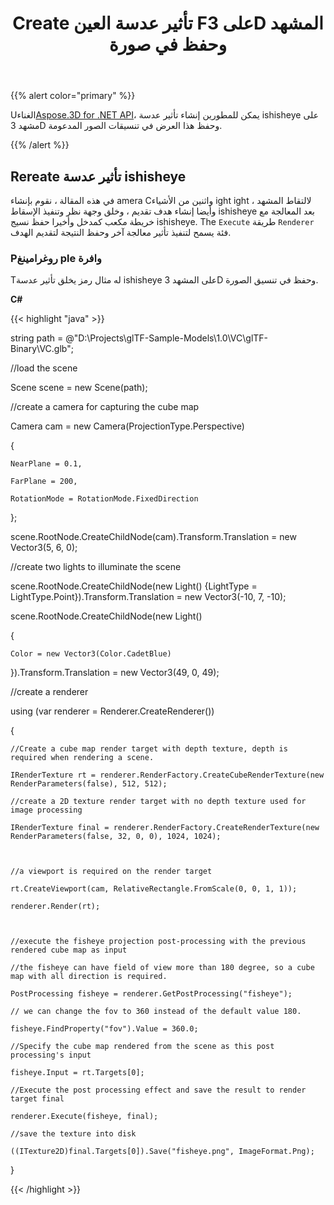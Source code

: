﻿---
title: Create تأثير عدسة العين Fعلى 3D المشهد وحفظ في صورة
type: docs
weight: 20
url: /ar/net/create-a-fisheye-lens-effect-on-3d-scene-and-save-in-an-image/
description: Using Aspose.3D for .NET API ، يمكن للمطورين إنشاء تأثير عدسة ishisheye على مشهد 3D وحفظ هذا العرض في تنسيقات الصور المدعومة.
---
{{% alert color="primary" %}}

Uالغناء[Aspose.3D for .NET API](https://products.aspose.com/3d/net/)، يمكن للمطورين إنشاء تأثير عدسة ishisheye على مشهد 3D وحفظ هذا العرض في تنسيقات الصور المدعومة.

{{% /alert %}}
## **Rereate تأثير عدسة ishisheye**
في هذه المقالة ، نقوم بإنشاء amera Cواثنين من الأشياء ight ight لالتقاط المشهد ، وأيضا إنشاء هدف تقديم ، وخلق وجهة نظر وتنفيذ الإسقاط ishisheye بعد المعالجة مع خريطة مكعب كمدخل وأخيرا حفظ نسيج ishisheye. The `Execute` طريقة `Renderer` فئة يسمح لتنفيذ تأثير معالجة آخر وحفظ النتيجة لتقديم الهدف.
### **Pروغرامينغ ple وافرة**
Tله مثال رمز يخلق تأثير عدسة ishisheye على المشهد 3D وحفظ في تنسيق الصورة.

**C#**

{{< highlight "java" >}}

 string path = @"D:\Projects\glTF-Sample-Models\1.0\VC\glTF-Binary\VC.glb";

//load the scene

Scene scene = new Scene(path);

//create a camera for capturing the cube map

Camera cam = new Camera(ProjectionType.Perspective)

{

    NearPlane = 0.1,

    FarPlane = 200,

    RotationMode = RotationMode.FixedDirection

};

scene.RootNode.CreateChildNode(cam).Transform.Translation = new Vector3(5, 6, 0);



//create two lights to illuminate the scene

scene.RootNode.CreateChildNode(new Light() {LightType = LightType.Point}).Transform.Translation = new Vector3(-10, 7, -10);

scene.RootNode.CreateChildNode(new Light()

{

    Color = new Vector3(Color.CadetBlue)

}).Transform.Translation = new Vector3(49, 0, 49);



//create a renderer

using (var renderer = Renderer.CreateRenderer())

{

    //Create a cube map render target with depth texture, depth is required when rendering a scene.

    IRenderTexture rt = renderer.RenderFactory.CreateCubeRenderTexture(new RenderParameters(false), 512, 512);

    //create a 2D texture render target with no depth texture used for image processing

    IRenderTexture final = renderer.RenderFactory.CreateRenderTexture(new RenderParameters(false, 32, 0, 0), 1024, 1024);



    //a viewport is required on the render target

    rt.CreateViewport(cam, RelativeRectangle.FromScale(0, 0, 1, 1));

    renderer.Render(rt);



    //execute the fisheye projection post-processing with the previous rendered cube map as input

    //the fisheye can have field of view more than 180 degree, so a cube map with all direction is required.

    PostProcessing fisheye = renderer.GetPostProcessing("fisheye");

    // we can change the fov to 360 instead of the default value 180.

    fisheye.FindProperty("fov").Value = 360.0;

    //Specify the cube map rendered from the scene as this post processing's input

    fisheye.Input = rt.Targets[0];

    //Execute the post processing effect and save the result to render target final

    renderer.Execute(fisheye, final);

    //save the texture into disk

    ((ITexture2D)final.Targets[0]).Save("fisheye.png", ImageFormat.Png);

}

{{< /highlight >}}
